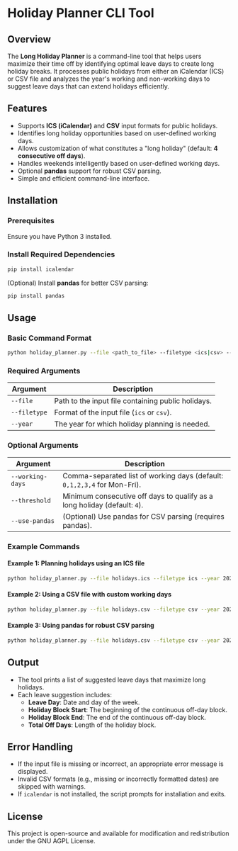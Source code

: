 # Holiday Planner CLI Tool

## Overview
The **Long Holiday Planner** is a command-line tool that helps users maximize their time off by identifying optimal leave days to create long holiday breaks. It processes public holidays from either an iCalendar (ICS) or CSV file and analyzes the year's working and non-working days to suggest leave days that can extend holidays efficiently.

## Features
- Supports **ICS (iCalendar)** and **CSV** input formats for public holidays.
- Identifies long holiday opportunities based on user-defined working days.
- Allows customization of what constitutes a "long holiday" (default: **4 consecutive off days**).
- Handles weekends intelligently based on user-defined working days.
- Optional **pandas** support for robust CSV parsing.
- Simple and efficient command-line interface.

## Installation
### Prerequisites
Ensure you have Python 3 installed.

### Install Required Dependencies
```bash
pip install icalendar
```
(Optional) Install **pandas** for better CSV parsing:
```bash
pip install pandas
```

## Usage
### Basic Command Format
```bash
python holiday_planner.py --file <path_to_file> --filetype <ics|csv> --year <year>
```

### Required Arguments
| Argument         | Description |
|-----------------|-------------|
| `--file`        | Path to the input file containing public holidays. |
| `--filetype`    | Format of the input file (`ics` or `csv`). |
| `--year`        | The year for which holiday planning is needed. |

### Optional Arguments
| Argument         | Description |
|-----------------|-------------|
| `--working-days` | Comma-separated list of working days (default: `0,1,2,3,4` for Mon-Fri). |
| `--threshold`    | Minimum consecutive off days to qualify as a long holiday (default: `4`). |
| `--use-pandas`   | (Optional) Use pandas for CSV parsing (requires pandas). |

### Example Commands
#### Example 1: Planning holidays using an ICS file
```bash
python holiday_planner.py --file holidays.ics --filetype ics --year 2025
```

#### Example 2: Using a CSV file with custom working days
```bash
python holiday_planner.py --file holidays.csv --filetype csv --year 2025 --working-days 0,1,2,3,4,5
```

#### Example 3: Using pandas for robust CSV parsing
```bash
python holiday_planner.py --file holidays.csv --filetype csv --year 2025 --use-pandas
```

## Output
- The tool prints a list of suggested leave days that maximize long holidays.
- Each leave suggestion includes:
  - **Leave Day**: Date and day of the week.
  - **Holiday Block Start**: The beginning of the continuous off-day block.
  - **Holiday Block End**: The end of the continuous off-day block.
  - **Total Off Days**: Length of the holiday block.
  
## Error Handling
- If the input file is missing or incorrect, an appropriate error message is displayed.
- Invalid CSV formats (e.g., missing or incorrectly formatted dates) are skipped with warnings.
- If `icalendar` is not installed, the script prompts for installation and exits.

## License
This project is open-source and available for modification and redistribution under the GNU AGPL License.

